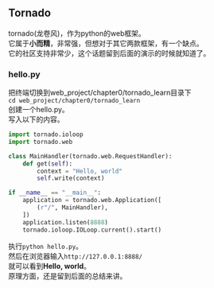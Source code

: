 ## Tornado  
tornado(龙卷风)，作为python的web框架。  
它属于**小而精**，非常强，但想对于其它两款框架，有一个缺点。  
它的社区支持非常少，这个话题留到后面的演示的时候就知道了。  
### hello.py  
把终端切换到web_project/chapter0/tornado_learn目录下  
`cd web_project/chapter0/tornado_learn`  
创建一个hello.py。  
写入以下的内容。  
```python
import tornado.ioloop
import tornado.web

class MainHandler(tornado.web.RequestHandler):
    def get(self):
        context = "Hello, world"
        self.write(context)

if __name__ == "__main__":
    application = tornado.web.Application([
        (r"/", MainHandler),
    ])
    application.listen(8888)
    tornado.ioloop.IOLoop.current().start()

```  
执行`python hello.py`。  
然后在浏览器输入`http://127.0.0.1:8888/`   
就可以看到**Hello, world**。  
原理方面，还是留到后面的总结来讲。
